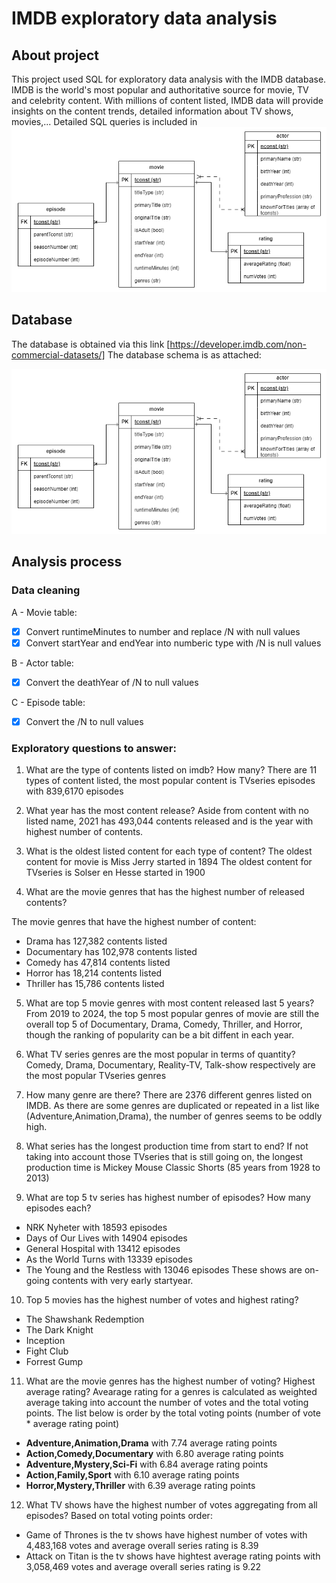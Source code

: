 # IMDB exploratory data analysis

## About project
This project used SQL for exploratory data analysis with the IMDB database.
IMDB is the world's most popular and authoritative source for movie, TV and celebrity content. With millions of content listed, IMDB data will provide insights on the content trends, detailed information about TV shows, movies,...
Detailed SQL queries is included in ![IMDB analysis with SQL file](https://github.com/tamlai-portfolio/SQL-queries-with-IMDB-data/blob/main/ER%20diagram.png)

## Database
The database is obtained via this link [https://developer.imdb.com/non-commercial-datasets/]
The database schema is as attached:

![ER diagram](https://github.com/tamlai-portfolio/SQL-queries-with-IMDB-data/blob/main/ER%20diagram.png)

## Analysis process

### Data cleaning
A - Movie table:
- [x] Convert runtimeMinutes to number and replace /N with null values
- [x] Convert startYear and endYear into numberic type with /N is null values

B - Actor table:
- [x] Convert the deathYear of /N to null values

C - Episode table:
- [x] Convert the /N to null values

### Exploratory questions to answer:

1. What are the type of contents listed on imdb? How many?
There are 11 types of content listed, the most popular content is TVseries episodes with 839,6170 episodes

2. What year has the most content release?
Aside from content with no listed name, 2021 has 493,044 contents released and is the year with highest number of contents.

3. What is the oldest listed content for each type of content?
The oldest content for movie is Miss Jerry started in 1894
The oldest content for TVseries is Solser en Hesse started in 1900

4. What are the movie genres that has the highest number of released contents?

The movie genres that have the highest number of content:
- Drama has 127,382 contents listed
- Documentary has 102,978 contents listed
- Comedy has 47,814 contents listed
- Horror has 18,214 contents listed
- Thriller has 15,786 contents listed

5. What are top 5 movie genres with most content released last 5 years?
From 2019 to 2024, the top 5 most popular genres of movie are still the overall top 5 of Documentary, Drama, Comedy, Thriller, and Horror, though the ranking of popularity can be a bit diffent in each year.

6. What TV series genres are the most popular in terms of quantity?
Comedy, Drama, Documentary, Reality-TV, Talk-show respectively are the most popular TVseries genres

7. How many genre are there?
There are 2376 different genres listed on IMDB. As there are some genres are duplicated or repeated in a list like (Adventure,Animation,Drama), the number of genres seems to be oddly high.

8. What series has the longest production time from start to end?
If not taking into account those TVseries that is still going on, the longest production time is Mickey Mouse Classic Shorts (85 years from 1928 to 2013)

9.  What are top 5 tv series has highest number of episodes? How many episodes each?
- NRK Nyheter with 18593 episodes
- Days of Our Lives	with 14904 episodes
- General Hospital with 13412 episodes
- As the World Turns with 13339 episodes
- The Young and the Restless with 13046 episodes
These shows are on-going contents with very early startyear.

10.  Top 5 movies has the highest number of votes and highest rating?
- The Shawshank Redemption 
- The Dark Knight
- Inception
- Fight Club
- Forrest Gump

11. What are the movie genres has the highest number of voting? Highest average rating?
Avearage rating for a genres is calculated as weighted average taking into account the number of votes and the total voting points. The list below is order by the total voting points (number of vote * average rating point)
- **Adventure,Animation,Drama**	with 7.74 average rating points
- **Action,Comedy,Documentary**	with 6.80 average rating points
- **Adventure,Mystery,Sci-Fi** with 6.84 average rating points
- **Action,Family,Sport** with 6.10 average rating points
- **Horror,Mystery,Thriller** with 6.39 average rating points


12.  What TV shows have the highest number of votes aggregating from all episodes?
Based on total voting points order:
- Game of Thrones is the tv shows have highest number of votes with 4,483,168 votes and average overall series rating is 8.39
- Attack on Titan is the tv shows have hightest average rating points with 3,058,469 votes and average overall series rating is 9.22
